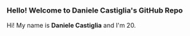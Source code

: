### Hello! Welcome to Daniele Castiglia's GitHub Repo

Hi! My name is **Daniele Castiglia** and I'm 20.
